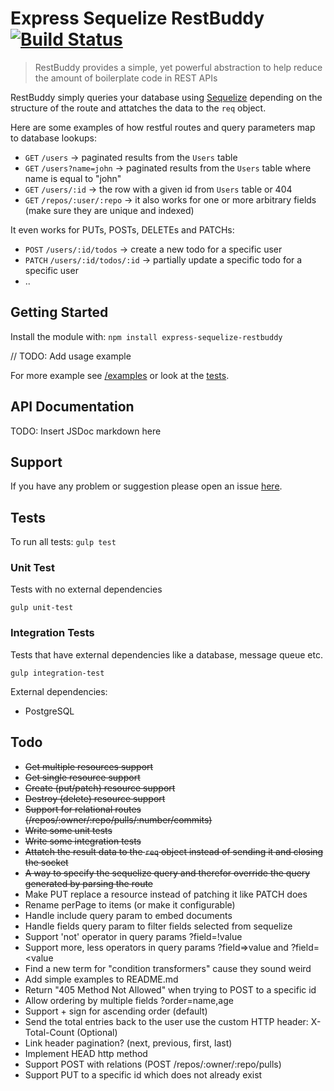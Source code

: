 # Express Sequelize RestBuddy [![Build Status](https://travis-ci.org/sveinnfannar/express-sequelize-restbuddy.svg?branch=master)](https://travis-ci.org/sveinnfannar/express-sequelize-restbuddy)
> RestBuddy provides a simple, yet powerful abstraction to help reduce the amount of boilerplate code in REST APIs

RestBuddy simply queries your database using [Sequelize](https://github.com/sequelize/sequelize) depending on the structure of the route and attatches the data to the `req` object.

Here are some examples of how restful routes and query parameters map to database lookups: 
- `GET` `/users` -> paginated results from the `Users` table 
- `GET` `/users?name=john` -> paginated results from the `Users` table where name is equal to "john"
- `GET` `/users/:id` -> the row with a given id from `Users` table or 404
- `GET` `/repos/:user/:repo` -> it also works for one or more arbitrary fields (make sure they are unique and indexed)

It even works for PUTs, POSTs, DELETEs and PATCHs:
- `POST` `/users/:id/todos` -> create a new todo for a specific user
- `PATCH` `/users/:id/todos/:id` -> partially update a specific todo for a specific user
- ..

## Getting Started
Install the module with: `npm install express-sequelize-restbuddy`

// TODO: Add usage example

For more example see [/examples](https://github.com/sveinnfannar/express-sequelize-restbuddy/tree/master/examples) or look at the [tests](https://github.com/sveinnfannar/express-sequelize-restbuddy/tree/master/test).

## API Documentation
TODO: Insert JSDoc markdown here

## Support
If you have any problem or suggestion please open an issue [here](https://github.com/ozinc/express-sequelize-restbuddy/issues).

## Tests
To run all tests:
`gulp test`

### Unit Test
Tests with no external dependencies

`gulp unit-test`

### Integration Tests
Tests that have external dependencies like a database, message queue etc.

`gulp integration-test`

External dependencies:
- PostgreSQL

## Todo
- ~~Get multiple resources support~~
- ~~Get single resource support~~
- ~~Create (put/patch) resource support~~
- ~~Destroy (delete) resource support~~
- ~~Support for relational routes (/repos/:owner/:repo/pulls/:number/commits)~~
- ~~Write some unit tests~~
- ~~Write some integration tests~~
- ~~Attatch the result data to the `req` object instead of sending it and closing the socket~~
- ~~A way to specify the sequelize query and therefor override the query generated by parsing the route~~
- Make PUT replace a resource instead of patching it like PATCH does
- Rename perPage to items (or make it configurable)
- Handle include query param to embed documents
- Handle fields query param to filter fields selected from sequelize
- Support 'not' operator in query params ?field=!value
- Support more, less operators in query params ?field=>value and ?field=<value
- Find a new term for "condition transformers" cause they sound weird
- Add simple examples to README.md
- Return "405 Method Not Allowed" when trying to POST to a specific id
- Allow ordering by multiple fields ?order=name,age
- Support + sign for ascending order (default)
- Send the total entries back to the user use the custom HTTP header: X-Total-Count (Optional)
- Link header pagination? (next, previous, first, last)
- Implement HEAD http method
- Support POST with relations (POST /repos/:owner/:repo/pulls)
- Support PUT to a specific id which does not already exist
